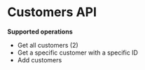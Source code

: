 # Customers API


**Supported operations**

- Get all customers (2)
- Get a specific customer with a specific ID
- Add customers
